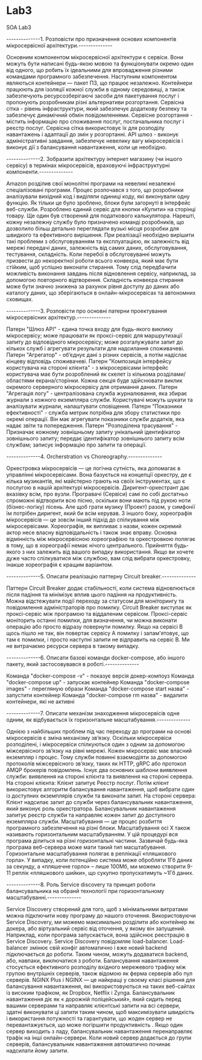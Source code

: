 # Lab3
SOA Lab3

--------------1. Розповісти про призначення основих компонентів мікросервісної архітектури.--------------

Основним компонентом мікросервісної архітектури  є сервіси. Вони можуть бути написані будь-якою мовою та функціонувати окремо один від одного, що робить їх ідеальними для впровадження різними командами програмного забезпечення.
Наступним компонентом являються контейнери — пакет ПЗ, що працює незалежно. Контейнери працюють для ізоляції кожної служби в одному середовищі, а також забезпечують ресурсозберігаючі засоби для пакетування послуг і пропонують розробникам різні альтернативи розгортання.
Сервісна сітка - рівень інфраструктури, який забезпечує додаткову безпеку та забезпечує динамічний обмін повідомленнями.
Сервісне розгортання - містить інформацію про споживання послуг, постачальника послуг і реєстр послуг. Сервісна сітка використовує їх для розподілу навантажень і адаптації до змін у розгортанні.
API шлюз - виконує адміністративні завдання, забезпечує невелику вагу мікросервісів і виконує дії з балансування навантаження, коли це необхідно.

--------------2. Зобразити архітектуру інтернет магазину (чи іншого сервісу) в термінах мікросервісів, враховуючі інфраструктурні компоненти.--------------

Amazon розділив свої монолітні програми на невеликі незалежні спеціалізовані програми. Процес розпочався з того, що розробники аналізували вихідний код і виділяли одиниці коду, які виконували одну функцію. Як тільки це було зроблено, блоки були загорнуті в інтерфейс веб-служби. Розроблено єдиний сервіс для кнопки «Купити» на сторінці товару.
Ще один був створений для податкового калькулятора. Нарешті, кожну незалежну службу було призначено команді розробників, що дозволило більш детально переглядати вузькі місця розробки для швидкого та ефективного вирішення.
При реалізації необхідно вирішити такі проблеми з обслуговуванням та експлуатацією, як залежність від мережі передачі даних, залежність від самих даних, обслуговування, тестування, складність.
Коли перебої в обслуговуванні можуть призвести до некоректної роботи всього конвеєра, який має бути стійким, щоб успішно виконати стирання. Тому слід передбачити можливість виконання завдань після відновлення сервісу, наприклад, за допомогою повторного відтворення.
Складність конвеєра стирання може бути значно знижена за рахунок рівня доступу до даних або каталогу даних, що зберігаються в онлайн-мікросервісах та автономних сховищах.

--------------3. Розповісти про основні патерни проектування мікросервісних архітектур.--------------

Патерн "Шлюз API" - єдина точка входу для будь-якого виклику мікросервісу; може працювати як проксі-сервіс для маршрутизації запиту до відповідного мікросервісу; може розгалужувати запит до кількох служб і агрегувати результати для надсилання споживачеві.
Патерн "Агрегатор" - об’єднує дані з різних сервісів, а потім надіслає кінцеву відповідь споживачеві.
Патерн "Композиція інтерфейсу користувача на стороні клієнта" - з мікросервісами інтерфейс користувача має бути розроблений як скелет із кількома розділами/областями екрана/сторінки. Кожна секція буде здійснювати виклик окремого серверного мікросервісу для отримання даних.
Патерн "Агрегація логу" - централізована служба журналювання, яка збирає журнали з кожного екземпляра служби. Користувачі можуть шукати та аналізувати журнали, налаштувати сповіщення.
Патерн "Показники ефективності" - служба метрик потрібна для збору статистики про окремі операції. Він має агрегувати показники служби додатків, яка надає звіти та попередження.
Патерн "Розподілена трасування" - Призначає кожному зовнішньому запиту унікальний ідентифікатор зовнішнього запиту; передає ідентифікатор зовнішнього запиту всім службам; записує інформацію про запити та операції.

--------------4. Orcherstration vs Choreography.--------------

Оркестровка мікросервісів — це логічна сутність, яка допомагає в управлінні мікросервісами.
Вона базується на концепції оркестру, де є кілька музикантів, які майстерно грають на своїх інструментах, що є послугою в нашій архітектурі мікросервісів. Диригент-оркестрант дає вказівку всім, про вузли.
Програвачі (Сервіси) самі по собі достатньо спроможні відтворити всю пісню, оскільки вони мають під рукою ноти (бізнес-логіку) пісень. Але щоб грати музику (Проект) разом, у симфонії їм потрібен диригент, який би всім керував.
З іншого боку, хореографія мікросервісів — це зовсім інший підхід до спілкування між мікросервісами. Хореографія, як випливає з назви, кожен окремий актор несе власну відповідальність і також знає вправу.
Основна відмінність між мікросервісною хореографією та оркестровкою полягає в тому, що в хореографії немає нічого центрального. Прийняття будь-якого з них залежить від вашого випадку використання. Якщо ви хочете дуже часто спілкуватися між службою, вам слід вибрати оркестровку, інакше хореографія є кращим варіантом.

--------------5. Описати реалізацію паттерну Circuit breaker.--------------

Паттерн Circuit Breaker додає стабільності, коли система відновлюється після падіння та мінімізує вплив цього падіння на продуктивність. Можна відстежувати події переходу за статусом для моніторингу та повідомлення адміністраторів про помилку.
Circuit Breaker виступає як проксі-сервіс між програмою та віддаленим сервісом. Проксі-сервіс моніторить останні помилки, для визначення, чи можна виконати операцію або просто відразу повернути помилку. Якщо на сервісі B щось пішло не так, він повертає сервісу А помилку і запам'ятовує, що там є помилки, і просто наступні запити не відправить на сервіс B. Ми не витрачаємо ресурси сервера в такому випадку.

--------------6. Описати базові команди docker-compose, або іншого пакету, який застосовувався в роботі.--------------

Команда "docker-compose -v" - показує версія докер-компоуз
Команда "docker-compose up" - запускає контейнер
Команда "docker-compose images" - перегляную образи
Команда "docker-compose start назва" - запустити контейнер
Команда "docker-compose rm назва" - видалити контейнери, які не активні

--------------7. Описати механізм знаходження мікросервісів одне одним, як відбувається їх горизонтальне масштабування.--------------

Однією з найбільших проблем під час переходу до програми на основі мікросервісів є зміна механізму зв’язку. Оскільки мікросервіси розподілені, і мікросервіси спілкуються один з одним за допомогою міжсервісного зв’язку на рівні мережі. Кожен мікросервіс має власний екземпляр і процес. Тому служби повинні взаємодіяти за допомогою протоколів міжсервісного зв’язку, таких як HTTP, gRPC або протокол AMQP брокерів повідомлень.
Існує два основних шаблони виявлення служби: виявлення на стороні клієнта та виявлення на стороні сервера.
На стороні клієнта: Клієнт запитує Реєстр послуг. Потім клієнт використовує алгоритм балансування навантаження, щоб вибрати один із доступних екземплярів служби та виконати запит.
На стороні сервера: Клієнт надсилає запит до служби через балансувальник навантаження, який виконує роль оркестратора. Балансувальник навантаження запитує реєстр служби та направляє кожен запит до доступного екземпляра служби.
Масштабування — це процес розбиття програмного забезпечення на різні блоки.
Масштабування осі Х також називають горизонтальним масштабуванням. У цій процедурі вся програма ділиться на різні горизонтальні частини. Зазвичай будь-яка програма веб-сервера може мати такий тип масштабування.
Горизонтальне масштабування полягає в реплікації «пляшкового горла». У випадку, коли потенційно система може обробляти 1Гб даних за секунду, а «пляшечне горло» – лише 100Мб, ми можемо створити 9-11 реплік «пляшкового шийки», що сукупно пропускатимуть ~1Гб даних.

--------------8. Роль Service discovery та принцип роботи балансувальника на обранй технології при горизонтальному масштабуванні.--------------

Service Discovery створений для того, щоб з мінімальними витратами можна підключити нову програму до нашого оточення. Використовуючи Service Discovery, ми можемо максимально розділити або контейнер як докера, або віртуальний сервіс від оточення, у якому він запущений.
Наприклад, коли програма запускається, вона здійснює реєстрацію в Service Discovery. Service Discovery повідомляє load-balancer. Load-balancer змінює свій конфіг автоматично і вже новий backend підключається до роботи. Таким чином, можуть додаватися backend, або, навпаки, виключатися з роботи.
Балансування навантаження стосується ефективного розподілу вхідного мережевого трафіку між групою внутрішніх серверів, також відомою як ферма серверів або пул серверів.
NGINX Plus і NGINX — це найкращі у своєму класі рішення для балансування навантаження, які використовуються на таких веб-сайтах із високим трафіком, як Dropbox, Netflix і Zynga.
Балансувальник навантаження діє як « дорожній поліцейський», який сидить перед вашими серверами та направляє клієнтські запити на всі сервери, здатні виконувати ці запити таким чином, щоб максимізувати швидкість і використання потужності та гарантувати, що жоден сервер не перевантажується, що може погіршити продуктивність . Якщо один сервер виходить з ладу, балансувальник навантаження перенаправляє трафік на інші онлайн-сервери. Коли новий сервер додається до групи серверів, балансувальник навантаження автоматично починає надсилати йому запити.
